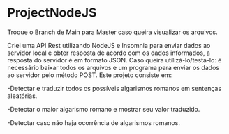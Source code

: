 # ProjectNodeJS

Troque o Branch de Main para Master caso queira visualizar os arquivos.

Criei uma API Rest utilizando NodeJS e Insomnia para enviar dados ao servidor local e obter resposta de acordo com os dados informados, a resposta do servidor é em formato JSON.
Caso queira utilizá-lo/testá-lo: é necessário baixar todos os arquivos e um programa para enviar os dados ao servidor pelo método POST.
Este projeto consiste em:

-Detectar e traduzir todos os possíveis algarismos romanos em sentenças aleatórias.

-Detectar o maior algarismo romano e mostrar seu valor traduzido.

-Detectar caso não haja ocorrência de algarismos romanos.
